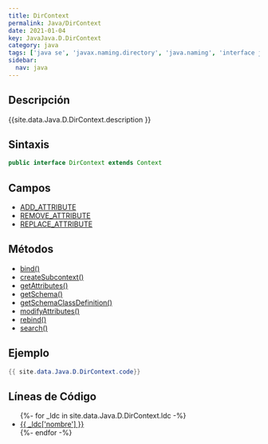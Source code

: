 ```yaml
---
title: DirContext
permalink: Java/DirContext
date: 2021-01-04
key: JavaJava.D.DirContext
category: java
tags: ['java se', 'javax.naming.directory', 'java.naming', 'interface java', 'Java 1.3']
sidebar: 
  nav: java
---
```


## Descripción
{{site.data.Java.D.DirContext.description }}

## Sintaxis
~~~java
public interface DirContext extends Context
~~~

## Campos
* [ADD_ATTRIBUTE](/Java/DirContext/ADD_ATTRIBUTE)
* [REMOVE_ATTRIBUTE](/Java/DirContext/REMOVE_ATTRIBUTE)
* [REPLACE_ATTRIBUTE](/Java/DirContext/REPLACE_ATTRIBUTE)

## Métodos
* [bind()](/Java/DirContext/bind)
* [createSubcontext()](/Java/DirContext/createSubcontext)
* [getAttributes()](/Java/DirContext/getAttributes)
* [getSchema()](/Java/DirContext/getSchema)
* [getSchemaClassDefinition()](/Java/DirContext/getSchemaClassDefinition)
* [modifyAttributes()](/Java/DirContext/modifyAttributes)
* [rebind()](/Java/DirContext/rebind)
* [search()](/Java/DirContext/search)

## Ejemplo
~~~java
{{ site.data.Java.D.DirContext.code}}
~~~

## Líneas de Código
<ul>
{%- for _ldc in site.data.Java.D.DirContext.ldc -%}
   <li>
       <a href="{{_ldc['url'] }}">{{ _ldc['nombre'] }}</a>
   </li>
{%- endfor -%}
</ul>
